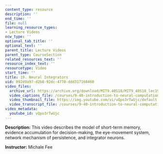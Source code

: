 ```yaml
---
content_type: resource
description: ''
end_time: ''
file: null
learning_resource_types:
- Lecture Videos
ocw_type: ''
optional_tab_title: ''
optional_text: ''
parent_title: Lecture Videos
parent_type: CourseSection
related_resources_text: ''
resource_index_text: ''
resourcetype: Video
start_time: ''
title: 19. Neural Integrators
uid: 092d9a97-d2b8-92dc-4770-ddd317160460
video_files:
  archive_url: https://archive.org/download/MIT9.40S18/MIT9_40S18_lec19_300k.mp4
  video_captions_file: /courses/9-40-introduction-to-neural-computation-spring-2018/b82c2bc6f6ae5668b2e899b54737e8d1_vQpo3rTwUjc.vtt
  video_thumbnail_file: https://img.youtube.com/vi/vQpo3rTwUjc/default.jpg
  video_transcript_file: /courses/9-40-introduction-to-neural-computation-spring-2018/71f47273cdfae302f5e768c1c76bb549_vQpo3rTwUjc.pdf
video_metadata:
  youtube_id: vQpo3rTwUjc
---
```


**Description:** This video describes the model of short-term memory, evidence accumulation for decision-making, the eye-movement system, network mechanism of persistence, and integrator neurons.

**Instructor:** Michale Fee



